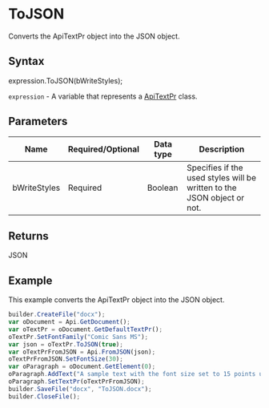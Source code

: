 # ToJSON

Converts the ApiTextPr object into the JSON object.

## Syntax

expression.ToJSON(bWriteStyles);

`expression` - A variable that represents a [ApiTextPr](../ApiTextPr.md) class.

## Parameters

| **Name** | **Required/Optional** | **Data type** | **Description** |
| ------------- | ------------- | ------------- | ------------- |
| bWriteStyles | Required | Boolean | Specifies if the used styles will be written to the JSON object or not. |

## Returns

JSON

## Example

This example converts the ApiTextPr object into the JSON object.

```javascript
builder.CreateFile("docx");
var oDocument = Api.GetDocument();
var oTextPr = oDocument.GetDefaultTextPr();
oTextPr.SetFontFamily("Comic Sans MS");
var json = oTextPr.ToJSON(true);
var oTextPrFromJSON = Api.FromJSON(json);
oTextPrFromJSON.SetFontSize(30);
var oParagraph = oDocument.GetElement(0);
oParagraph.AddText("A sample text with the font size set to 15 points using the text properties.");
oParagraph.SetTextPr(oTextPrFromJSON);
builder.SaveFile("docx", "ToJSON.docx");
builder.CloseFile();
```